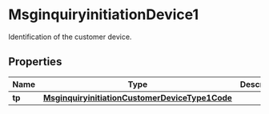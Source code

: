 

# MsginquiryinitiationDevice1

Identification of the customer device.
## Properties

Name | Type | Description | Notes
------------ | ------------- | ------------- | -------------
**tp** | [**MsginquiryinitiationCustomerDeviceType1Code**](MsginquiryinitiationCustomerDeviceType1Code.md) |  |  [optional]



